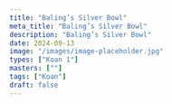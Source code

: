 ```yaml
---
title: "Baling’s Silver Bowl"
meta_title: "Baling’s Silver Bowl"
description: "Baling’s Silver Bowl"
date: 2024-09-13
image: "/images/image-placeholder.jpg"
types: ["Koan 1"]
masters: [""]
tags: ["Koan"]
draft: false
---
```


